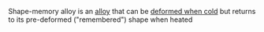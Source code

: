 Shape-memory alloy is an [alloy](https://en.wikipedia.org/wiki/Alloy "Alloy") that can be [deformed when cold](https://en.wikipedia.org/wiki/Cold_forming "Cold forming") but returns to its pre-deformed ("remembered") shape when heated